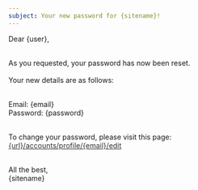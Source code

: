 ```yaml
---
subject: Your new password for {sitename}!
---
```

Dear {user},<br><br>

As you requested, your password has now been reset.<br><br>
Your new details are as follows:<br><br>

Email: {email}<br>
Password: {password}<br><br>

To change your password, please visit this page: <a href="{url}/accounts/{email}/edit" style="color:#333; text-decoration:underline;">{url}/accounts/profile/{email}/edit</a><br><br>

All the best,<br>
{sitename}
